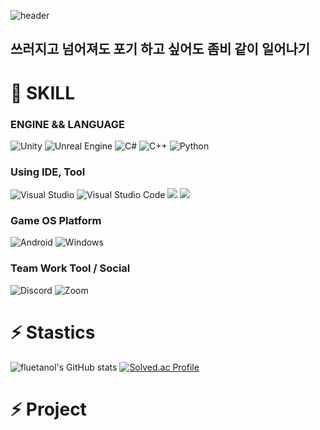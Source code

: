 ![header](https://capsule-render.vercel.app/api?type=waving&color=gradient&height=300&section=header&text=Fluetanol&fontSize=75&animation=fadeIn&fontAlignY=40)

## 쓰러지고 넘어져도 포기 하고 싶어도 좀비 같이 일어나기


# 🤔 SKILL
### ENGINE && LANGUAGE
  ![Unity](https://img.shields.io/badge/unity-%23000000.svg?style=for-the-badge&logo=unity&logoColor=white) ![Unreal Engine](https://img.shields.io/badge/unrealengine-%23313131.svg?style=for-the-badge&logo=unrealengine&logoColor=white) ![C#](https://img.shields.io/badge/c%23-%23239120.svg?style=for-the-badge&logo=csharp&logoColor=white) ![C++](https://img.shields.io/badge/c++-%2300599C.svg?style=for-the-badge&logo=c%2B%2B&logoColor=white) ![Python](https://img.shields.io/badge/python-3670A0?style=for-the-badge&logo=python&logoColor=ffdd54)
### Using IDE, Tool
  ![Visual Studio](https://img.shields.io/badge/Visual%20Studio-5C2D91.svg?style=for-the-badge&logo=visual-studio&logoColor=white) ![Visual Studio Code](https://img.shields.io/badge/Visual%20Studio%20Code-0078d7.svg?style=for-the-badge&logo=visual-studio-code&logoColor=white) <img src="https://img.shields.io/badge/github-181717?style=for-the-badge&logo=github&logoColor=white"> <img src="https://img.shields.io/badge/git-F05032?style=for-the-badge&logo=git&logoColor=white">
### Game OS Platform  
  ![Android](https://img.shields.io/badge/Android-3DDC84?style=for-the-badge&logo=android&logoColor=white) ![Windows](https://img.shields.io/badge/Windows-0078D6?style=for-the-badge&logo=windows&logoColor=white)
### Team Work Tool / Social
  ![Discord](https://img.shields.io/badge/Discord-%235865F2.svg?style=for-the-badge&logo=discord&logoColor=white) ![Zoom](https://img.shields.io/badge/Zoom-2D8CFF?style=for-the-badge&logo=zoom&logoColor=white)


           
# ⚡ Stastics
  ![fluetanol's GitHub stats](https://github-readme-stats.vercel.app/api?username=fluetanol&show_icons=true&theme=radical) [![Solved.ac Profile](http://mazassumnida.wtf/api/v2/generate_badge?boj=mike415415)](https://solved.ac/fluetanol/) 
  
  <!-- ![Top Langs](https://github-readme-stats.vercel.app/api/top-langs/?username=fluetanol&layout=compact) -->



# ⚡ Project



<!--
**fluetanol/fluetanol** is a ✨ _special_ ✨ repository because its `README.md` (this file) appears on your GitHub profile.


Here are some ideas to get you started:

- 🔭 I’m currently working on ...
- 🌱 I’m currently learning ...
- 👯 I’m looking to collaborate on ...
- 🤔 I’m looking for help with ...
- 💬 Ask me about ...
- 📫 How to reach me: ...
- 😄 Pronouns: ...
- ⚡ Fun fact: ...
-->
